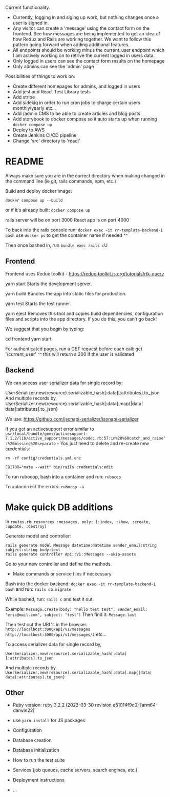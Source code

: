 Current functionality.
- Currently, logging in and siging up work, but nothing changes once a user is signed in.
- Any visitor can create a 'message' using the contact form on the frontend. See how messages are being implemented to get an idea of how Redux and Rails are working together. We want to follow this pattern going forward when adding additional features.
- All endpoints should be working minus the current_user endpoint which I am actively working on to retrive the current logged in users data.
- Only logged in users can see the contact form results on the homepage
- Only admins can see the 'admin' page


Possibilities of things to work on:
- Create different homepages for admins, and logged in users
- Add jest and React Test Library tests
- Add stripe
- Add sidekiq in order to run cron jobs to charge certain users monthly/yearly etc...
- Add /admin CMS to be able to create articles and blog posts
- Add storybook to docker compose so it auto starts up when running `docker compose up`
- Deploy to AWS
- Create Jenkins CI/CD pipeline
- Change 'src' directory to 'react'

# README

Always make sure you are in the correct directory when making changed in the command line (ie git, rails commands, npm, etc.)

Build and deploy docker image:

`docker compose up --build`

or if it's already built:
`docker compose up`

rails server will be on port 3000
React app is on port 4000

To back into the rails console run:
`docker exec -it rr-template-backend-1 bash`
use `docker ps` to get the container name if needed ^^

Then once bashed in, run `bundle exec rails c`U


## Frontend

Frontend uses Redux toolkit - https://redux-toolkit.js.org/tutorials/rtk-query


yarn start
    Starts the development server.

  yarn build
    Bundles the app into static files for production.

  yarn test
    Starts the test runner.

  yarn eject
    Removes this tool and copies build dependencies, configuration files
    and scripts into the app directory. If you do this, you can’t go back!

We suggest that you begin by typing:

  cd frontend
  yarn start

For authenticated pages, run a GET request before each call:
get '/current_user'
^^ this will return a 200 if the user is validated


## Backend
We can access user serializer data for single record by:

UserSerializer.new(resource).serializable_hash[:data][:attributes].to_json
And multiple records by,
UserSerializer.new(resource).serializable_hash[:data].map{|data| data[:attributes].to_json}


We use: https://github.com/jsonapi-serializer/jsonapi-serializer




If you get an activesupport error similar to `usr/local/bundle/gems/activesupport-7.1.2/lib/active_support/messages/codec.rb:57:in%20%60catch_and_raise':%20missing%20separato` - You just need to delete and re-create new credentials:

`rm -rf config/credentials.yml.enc`

`EDITOR="mate --wait" bin/rails credentials:edit`


To run rubocop, bash into a container and run:
`rubocop`

To autocorrect the errors:
`rubocop -a`


# Make quick DB additions

In `routes.rb`: `resources :messages, only: [:index, :show, :create, :update, :destroy]`

Generate model and controller:
```
rails generate model Message datetime:datetime sender_email:string subject:string body:text
rails generate controller Api::V1::Messages --skip-assets
```

Go to your new controller and define the methods.
- Make commands or service files if neccessary

Bash into the docker backend:
`docker exec -it rr-template-backend-1 bash` 
and run: `rails db:migrate`

While bashed, run: `rails c` and test it out.

Example:
`Message.create(body: "hello test test", sender_email: "eric@mail.com", subject: "test")`
Then find it: `Message.last`

Then test out the URL's in the browser:
`http://localhost:3000/api/v1/messages`
`http://localhost:3000/api/v1/messages/1` etc...


To access serializer data for single record by,

`UserSerializer.new(resource).serializable_hash[:data][:attributes].to_json`

And multiple records by,
`UserSerializer.new(resource).serializable_hash[:data].map{|data| data[:attributes].to_json}`


## Other

* Ruby version: ruby 3.2.2 (2023-03-30 revision e51014f9c0) [arm64-darwin22]

* use `yarn install` for JS packages




* Configuration

* Database creation

* Database initialization

* How to run the test suite

* Services (job queues, cache servers, search engines, etc.)

* Deployment instructions

* ...
